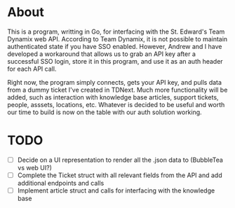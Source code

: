 # About

This is a program, writting in Go, for interfacing with the St. Edward's Team Dynamix web API. According to Team Dynamix, it is not possible to maintain authenticated state if you have SSO enabled. However, Andrew and I have developed a workaround that allows us to grab an API key after a successful SSO login, store it in this program, and use it as an auth header for each API call.

Right now, the program simply connects, gets your API key, and pulls data from a dummy ticket I've created in TDNext. Much more functionality will be added, such as interaction with knowledge base articles, support tickets, people, asssets, locations, etc. Whatever is decided to be useful and worth our time to build is now on the table with our auth solution working.

# TODO

- [ ] Decide on a UI representation to render all the .json data to (BubbleTea vs web UI?)
- [ ] Complete the Ticket struct with all relevant fields from the API and add additional endpoints and calls
- [ ] Implement article struct and calls for interfacing with the knowledge base
